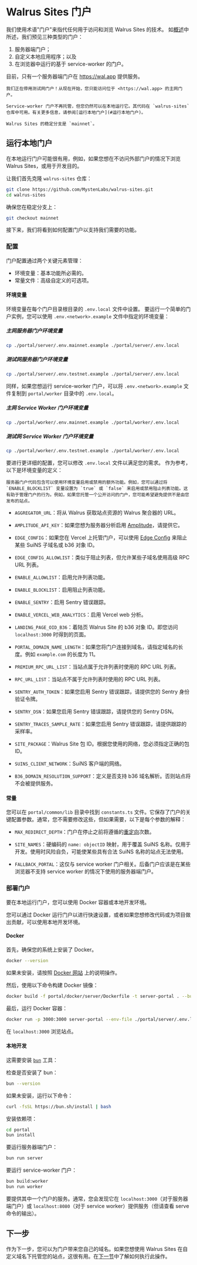 # Walrus Sites 门户

我们使用术语"门户"来指代任何用于访问和浏览 Walrus Sites 的技术。
如[概述](./overview_zh.md#站点渲染路径)中所述，我们预见三种类型的门户：

1. 服务器端门户；
1. 自定义本地应用程序；以及
1. 在浏览器中运行的基于 service-worker 的门户。

目前，只有一个服务器端门户在 <https://wal.app> 提供服务。

```admonish warning
我们正在停用测试网门户！从现在开始，您只能访问位于 <https://wal.app> 的主网门户。
```

```admonish note title="Service Worker 的托管"
Service-worker 门户不再托管，但您仍然可以在本地运行它。其代码在 `walrus-sites` 仓库中可用。有关更多信息，请参阅[运行本地门户](#运行本地门户)。
```

```admonish danger title="Walrus Sites 稳定分支"
Walrus Sites 的稳定分支是 `mainnet`。
```

## 运行本地门户

在本地运行门户可能很有用，例如，如果您想在不访问外部门户的情况下浏览 Walrus Sites，或用于开发目的。

让我们首先克隆 `walrus-sites` 仓库：

```bash
git clone https://github.com/MystenLabs/walrus-sites.git
cd walrus-sites
```

确保您在稳定分支上：

``` sh
git checkout mainnet
```

接下来，我们将看到如何配置门户以支持我们需要的功能。

### 配置

门户配置通过两个关键元素管理：

- 环境变量：基本功能所必需的。
- 常量文件：高级自定义的可选项。

#### 环境变量

环境变量在每个门户目录根目录的 `.env.local` 文件中设置。
要运行一个简单的门户实例，您可以使用 `.env.<network>.example` 文件中指定的环境变量：

##### 主网服务器门户环境变量

```sh
cp ./portal/server/.env.mainnet.example ./portal/server/.env.local
```

##### 测试网服务器门户环境变量

```sh
cp ./portal/server/.env.testnet.example ./portal/server/.env.local
```

同样，如果您想运行 service-worker 门户，可以将 `.env.<network>.example` 文件复制到 `portal/worker` 目录中的 `.env.local`。

##### 主网 Service Worker 门户环境变量

```sh
cp ./portal/worker/.env.mainnet.example ./portal/worker/.env.local
```

##### 测试网 Service Worker 门户环境变量

```sh
cp ./portal/worker/.env.testnet.example ./portal/worker/.env.local
```

要进行更详细的配置，您可以修改 `.env.local` 文件以满足您的需求。
作为参考，以下是环境变量的定义：

```admonish note
服务器门户代码包含可以使用环境变量启用或禁用的额外功能。例如，您可以通过将 `ENABLE_BLOCKLIST` 变量设置为 `true` 或 `false` 来启用或禁用阻止列表功能。这有助于管理门户的行为。例如，如果您托管一个公开访问的门户，您可能希望避免提供不是由您发布的站点。
```

- `AGGREGATOR_URL`：将从 Walrus 获取站点资源的 Walrus 聚合器的 URL。

- `AMPLITUDE_API_KEY`：如果您想为服务器分析启用 [Amplitude](https://amplitude.com/)，请提供它。

- `EDGE_CONFIG`：如果您在 Vercel 上托管门户，可以使用 [Edge Config][edge-config] 来阻止某些 SuiNS 子域名或 b36 对象 ID。

- `EDGE_CONFIG_ALLOWLIST`：类似于阻止列表，但允许某些子域名使用高级 RPC URL 列表。

- `ENABLE_ALLOWLIST`：启用允许列表功能。

- `ENABLE_BLOCKLIST`：启用阻止列表功能。

- `ENABLE_SENTRY`：启用 Sentry 错误跟踪。

- `ENABLE_VERCEL_WEB_ANALYTICS`：启用 Vercel web 分析。

- `LANDING_PAGE_OID_B36`：着陆页 Walrus Site 的 b36 对象 ID。即您访问 `localhost:3000` 时得到的页面。

- `PORTAL_DOMAIN_NAME_LENGTH`：如果您将门户连接到域名，请指定域名的长度。例如 `example.com` 的长度为 11。

- `PREMIUM_RPC_URL_LIST`：当站点属于允许列表时使用的 RPC URL 列表。

- `RPC_URL_LIST`：当站点不属于允许列表时使用的 RPC URL 列表。

- `SENTRY_AUTH_TOKEN`：如果您启用 Sentry 错误跟踪，请提供您的 Sentry 身份验证令牌。

- `SENTRY_DSN`：如果您启用 Sentry 错误跟踪，请提供您的 Sentry DSN。

- `SENTRY_TRACES_SAMPLE_RATE`：如果您启用 Sentry 错误跟踪，请提供跟踪的采样率。

- `SITE_PACKAGE`：Walrus Site 包 ID。根据您使用的网络，您必须指定正确的包 ID。

- `SUINS_CLIENT_NETWORK`：SuiNS 客户端的网络。

- `B36_DOMAIN_RESOLUTION_SUPPORT`：定义是否支持 b36 域名解析。否则站点将不会被提供服务。

#### 常量

您可以在 `portal/common/lib` 目录中找到 `constants.ts` 文件。它保存了门户的关键配置参数。通常，您不需要修改这些，但如果需要，以下是每个参数的解释：

- `MAX_REDIRECT_DEPTH`：门户在停止之前将遵循的[重定向](./redirects_zh.md)次数。
- `SITE_NAMES`：硬编码的 `name: objectID` 映射，用于覆盖 SuiNS 名称。仅用于开发。使用时风险自负，可能使某些具有合法 SuiNS 名称的站点无法使用。

- `FALLBACK_PORTAL`：这仅与 service worker 门户相关。后备门户应该是在某些浏览器不支持 service worker 的情况下使用的服务器端门户。

### 部署门户

要在本地运行门户，您可以使用 Docker 容器或本地开发环境。

您可以通过 Docker 运行门户以进行快速设置，或者如果您想修改代码或为项目做出贡献，可以使用本地开发环境。

#### Docker

首先，确保您的系统上安装了 Docker。

```sh
docker --version
```

如果未安装，请按照 [Docker 网站][get-docker] 上的说明操作。

然后，使用以下命令构建 Docker 镜像：

```sh
docker build -f portal/docker/server/Dockerfile -t server-portal . --build-arg ENABLE_SENTRY=false --no-cache
```

最后，运行 Docker 容器：

```sh
docker run -p 3000:3000 server-portal --env-file ./portal/server/.env.local
```

在 `localhost:3000` 浏览站点。

#### 本地开发

这需要安装 [`bun`](https://bun.sh/) 工具：

检查是否安装了 bun：

``` sh
bun --version
```

如果未安装，运行以下命令：

```sh
curl -fsSL https://bun.sh/install | bash
```

安装依赖项：

```sh
cd portal
bun install
```

要运行服务器端门户：

```sh
bun run server
```

要运行 service-worker 门户：

```sh
bun build:worker
bun run worker
```

要提供其中一个门户的服务。通常，您会发现它在 `localhost:3000`（对于服务器端门户）或 `localhost:8080`（对于 service worker）提供服务（但请查看 serve 命令的输出）。

## 下一步

作为下一步，您可以为门户带来您自己的域名。如果您想使用 Walrus Sites 在自定义域名下托管您的站点，这很有用。在[下一节][own-domain]中了解如何执行此操作。

[get-docker]: https://docs.docker.com/get-docker/
[edge-config]: https://vercel.com/docs/edge-config
[own-domain]: ./bring-your-own-domain_zh.md